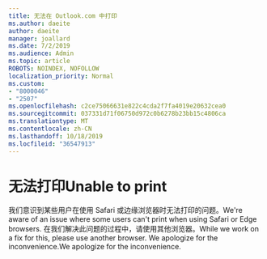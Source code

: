 ```yaml
---
title: 无法在 Outlook.com 中打印
ms.author: daeite
author: daeite
manager: joallard
ms.date: 7/2/2019
ms.audience: Admin
ms.topic: article
ROBOTS: NOINDEX, NOFOLLOW
localization_priority: Normal
ms.custom:
- "8000046"
- "2507"
ms.openlocfilehash: c2ce75066631e822c4cda2f7fa4019e20632cea0
ms.sourcegitcommit: 037331d71f06750d972c0b6278b23bb15c4806ca
ms.translationtype: MT
ms.contentlocale: zh-CN
ms.lasthandoff: 10/18/2019
ms.locfileid: "36547913"
---
```

# <a name="unable-to-print"></a><span data-ttu-id="3f3e5-102">无法打印</span><span class="sxs-lookup"><span data-stu-id="3f3e5-102">Unable to print</span></span>

<span data-ttu-id="3f3e5-103">我们意识到某些用户在使用 Safari 或边缘浏览器时无法打印的问题。</span><span class="sxs-lookup"><span data-stu-id="3f3e5-103">We're aware of an issue where some users can't print when using Safari or Edge browsers.</span></span> <span data-ttu-id="3f3e5-104">在我们解决此问题的过程中，请使用其他浏览器。</span><span class="sxs-lookup"><span data-stu-id="3f3e5-104">While we work on a fix for this, please use another browser.</span></span> <span data-ttu-id="3f3e5-105">We apologize for the inconvenience.</span><span class="sxs-lookup"><span data-stu-id="3f3e5-105">We apologize for the inconvenience.</span></span>